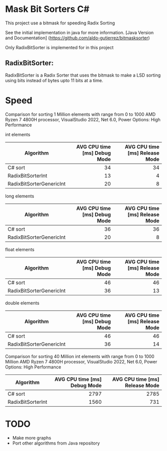 # Mask Bit Sorters C#

This project use a bitmask for speeding Radix Sorting

See the initial implementation in java for more information.
[Java Version and Documentation] (https://github.com/aldo-gutierrez/bitmasksorter)

Only RadixBitSorter is implemented for in this project

## RadixBitSorter:
RadixBitSorter is a Radix Sorter that uses the bitmask to make a LSD sorting using bits instead of bytes
upto 11 bits at a time.

# Speed
Comparison for sorting 1 Million elements with range from 0 to 1000
AMD Ryzen 7 4800H processor, VisualStudio 2022, Net 6.0, Power Options: High Performance

int elements

| Algorithm                  | AVG CPU time [ms] Debug Mode | AVG CPU time [ms] Release Mode |
|----------------------------|-----------------------------:|-------------------------------:|
| C# sort                    |                           34 |                             34 |
| RadixBitSorterInt          |                           13 |                              4 |
| RadixBitSorterGenericInt   |                           20 |                              8 |

long elements

| Algorithm                  | AVG CPU time [ms] Debug Mode | AVG CPU time [ms] Release Mode |
|----------------------------|-----------------------------:|-------------------------------:|
| C# sort                    |                            36|                             36 |
| RadixBitSorterGenericInt   |                            20|                              8 |

float elements

| Algorithm                  | AVG CPU time [ms] Debug Mode | AVG CPU time [ms] Release Mode |
|----------------------------|-----------------------------:|-------------------------------:|
| C# sort                    |                            46|                             46 |
| RadixBitSorterGenericInt   |                            36|                             13 |

double elements

| Algorithm                  | AVG CPU time [ms] Debug Mode | AVG CPU time [ms] Release Mode |
|----------------------------|-----------------------------:|-------------------------------:|
| C# sort                    |                            46|                             46 |
| RadixBitSorterGenericInt   |                            36|                             14 |


Comparison for sorting 40 Million int elements with range from 0 to 1000 Million
AMD Ryzen 7 4800H processor, VisualStudio 2022, Net 6.0, Power Options: High Performance

| Algorithm         | AVG CPU time [ms] Debug Mode | AVG CPU time [ms] Release Mode |
|-------------------|-----------------------------:|-------------------------------:|
| C# sort           |                         2797 |                           2785 |
| RadixBitSorterInt |                         1560 |                            731 |

# TODO
- Make more graphs
- Port other algorithms from Java repository
